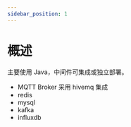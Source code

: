 ```yaml
---
sidebar_position: 1
---
```


# 概述

主要使用 Java，中间件可集成或独立部署。

- MQTT Broker 采用 hivemq 集成
- redis
- mysql
- kafka
- influxdb
